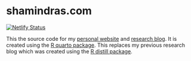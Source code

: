 # shamindras.com

[![Netlify
Status](https://api.netlify.com/api/v1/badges/902e0dd6-7868-4e73-9b1a-c9114d53f6b6/deploy-status)](https://app.netlify.com/sites/ss-personal-quarto-blog/deploys)

This the source code for my [personal website](https://www.shamindras.com/) and
[research blog](https://www.shamindras.com/posts.html). It is created using the
[R quarto package](https://quarto.org/docs/websites/website-blog.html). This
replaces my previous research blog which was created using the [R distill
package](https://rstudio.github.io/distill/).
